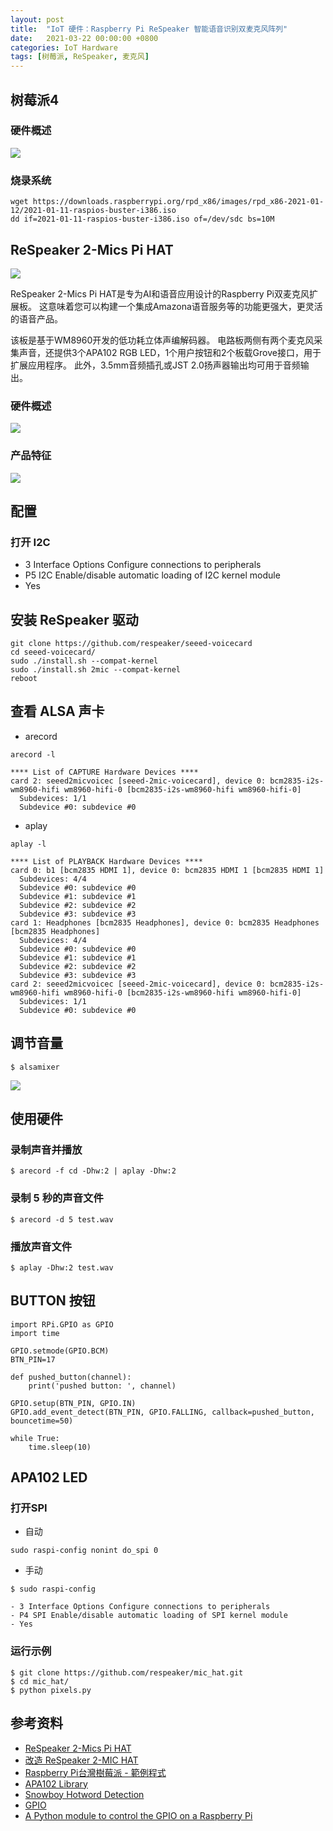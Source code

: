 ```yaml
---
layout: post
title:  "IoT 硬件：Raspberry Pi ReSpeaker 智能语音识别双麦克风阵列"
date:   2021-03-22 00:00:00 +0800
categories: IoT Hardware
tags: [树莓派, ReSpeaker, 麦克风]
---
```


## 树莓派4
### 硬件概述
![](/images/2021/hardware/raspberry-pi-4.png)

### 烧录系统
```shell
wget https://downloads.raspberrypi.org/rpd_x86/images/rpd_x86-2021-01-12/2021-01-11-raspios-buster-i386.iso
dd if=2021-01-11-raspios-buster-i386.iso of=/dev/sdc bs=10M
```

## ReSpeaker 2-Mics Pi HAT
![](/images/2021/hardware/respeaker2-mics-pi-hat1.jpg)

ReSpeaker 2-Mics Pi HAT是专为AI和语音应用设计的Raspberry Pi双麦克风扩展板。 这意味着您可以构建一个集成Amazona语音服务等的功能更强大，更灵活的语音产品。

该板是基于WM8960开发的低功耗立体声编解码器。 电路板两侧有两个麦克风采集声音，还提供3个APA102 RGB LED，1个用户按钮和2个板载Grove接口，用于扩展应用程序。 此外，3.5mm音频插孔或JST 2.0扬声器输出均可用于音频输出。

### 硬件概述
![](/images/2021/hardware/mic_hatv1.0.png)

### 产品特征
![](/images/2021/hardware/respeaker2-mics-pi-hat2.jpg)

## 配置
### 打开 I2C
- 3 Interface Options Configure connections to peripherals
- P5 I2C Enable/disable automatic loading of I2C kernel module
- Yes

## 安装 ReSpeaker 驱动
```shell
git clone https://github.com/respeaker/seeed-voicecard
cd seeed-voicecard/
sudo ./install.sh --compat-kernel
sudo ./install.sh 2mic --compat-kernel
reboot
```

## 查看 ALSA 声卡
* arecord
```shell
arecord -l
```
```shell
**** List of CAPTURE Hardware Devices ****
card 2: seeed2micvoicec [seeed-2mic-voicecard], device 0: bcm2835-i2s-wm8960-hifi wm8960-hifi-0 [bcm2835-i2s-wm8960-hifi wm8960-hifi-0]
  Subdevices: 1/1
  Subdevice #0: subdevice #0
```

* aplay
```shell
aplay -l
```
```shell
**** List of PLAYBACK Hardware Devices ****
card 0: b1 [bcm2835 HDMI 1], device 0: bcm2835 HDMI 1 [bcm2835 HDMI 1]
  Subdevices: 4/4
  Subdevice #0: subdevice #0
  Subdevice #1: subdevice #1
  Subdevice #2: subdevice #2
  Subdevice #3: subdevice #3
card 1: Headphones [bcm2835 Headphones], device 0: bcm2835 Headphones [bcm2835 Headphones]
  Subdevices: 4/4
  Subdevice #0: subdevice #0
  Subdevice #1: subdevice #1
  Subdevice #2: subdevice #2
  Subdevice #3: subdevice #3
card 2: seeed2micvoicec [seeed-2mic-voicecard], device 0: bcm2835-i2s-wm8960-hifi wm8960-hifi-0 [bcm2835-i2s-wm8960-hifi wm8960-hifi-0]
  Subdevices: 1/1
  Subdevice #0: subdevice #0
```

## 调节音量
```shell
$ alsamixer
```
![](/images/2021/hardware/respeaker2-alsamixer.png)

## 使用硬件
### 录制声音并播放
```shell 
$ arecord -f cd -Dhw:2 | aplay -Dhw:2
```

### 录制 5 秒的声音文件
```shell
$ arecord -d 5 test.wav
```

### 播放声音文件
```shell
$ aplay -Dhw:2 test.wav
```

## BUTTON 按钮
```shell
import RPi.GPIO as GPIO
import time

GPIO.setmode(GPIO.BCM)
BTN_PIN=17

def pushed_button(channel):
    print('pushed button: ', channel)

GPIO.setup(BTN_PIN, GPIO.IN)
GPIO.add_event_detect(BTN_PIN, GPIO.FALLING, callback=pushed_button, bouncetime=50)

while True:
    time.sleep(10)
```

## APA102 LED
### 打开SPI
* 自动
```shell
sudo raspi-config nonint do_spi 0
```

* 手动
```shell
$ sudo raspi-config
```
    - 3 Interface Options Configure connections to peripherals
    - P4 SPI Enable/disable automatic loading of SPI kernel module
    - Yes

### 运行示例
```shell
$ git clone https://github.com/respeaker/mic_hat.git
$ cd mic_hat/
$ python pixels.py
```

## 参考资料
* [ReSpeaker 2-Mics Pi HAT](https://wiki.seeedstudio.com/cn/ReSpeaker_2_Mics_Pi_HAT/)
* [改造 ReSpeaker 2-MIC HAT](https://www.slideshare.net/raspberrypi-tw/respeaker-2mic-hat-109144010)
* [Raspberry Pi台灣樹莓派 - 範例程式](https://www.raspberrypi.com.tw/tag/範例程式/)
* [APA102 Library](https://pypi.org/project/apa102/)
* [Snowboy Hotword Detection](https://github.com/kitt-ai/snowboy)
* [GPIO](https://www.raspberrypi.org/documentation/usage/gpio/README.md)
* [A Python module to control the GPIO on a Raspberry Pi](https://sourceforge.net/p/raspberry-gpio-python/wiki/BasicUsage/)
